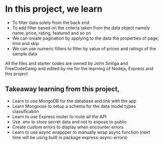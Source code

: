 # In this project, we learn 

- To filter data solely from the back end
- To add filter based on the criteria taken from the data object namely name, price, rating, featured and so on
- We can create pagination by applying to the data the properties of page, limit and skip
- We can use numeric filters to filter by value of prices and ratings of the sample data

All the files and starter codes are owned by John Smilga and FreeCodeCamp and edited by me for the learning of Nodejs, Express and this project

## Takeaway learning from this project,
- Learn to use MongoDB for the database and link with the app
- Learn Mongoose to setup a schema for the data model types classification
- Learn to use Express router to route all the API 
- Use .env to store secret data and not to expose to public
- Create custom errors to display when encounter errors 
- Learn to use async wrappper to manually wrap async function (next time will be using built in package express-async-errors)
